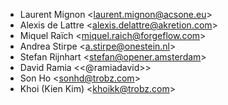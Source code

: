 - Laurent Mignon \<<laurent.mignon@acsone.eu>\>
- Alexis de Lattre \<<alexis.delattre@akretion.com>\>
- Miquel Raïch \<<miquel.raich@forgeflow.com>\>
- Andrea Stirpe \<<a.stirpe@onestein.nl>\>
- Stefan Rijnhart \<<stefan@opener.amsterdam>\>
- David Ramia \<<@ramiadavid>\>
- Son Ho \<<sonhd@trobz.com>\>
- Khoi (Kien Kim) \<<khoikk@trobz.com>\>
